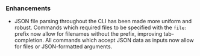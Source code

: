 ### Enhancements

* JSON file parsing throughout the CLI has been made more uniform and robust.
  Commands which required files to be specified with the `file:` prefix now
  allow for filenames without the prefix, improving tab-completion. All
  commands which accept JSON data as inputs now allow for files or
  JSON-formatted arguments.
